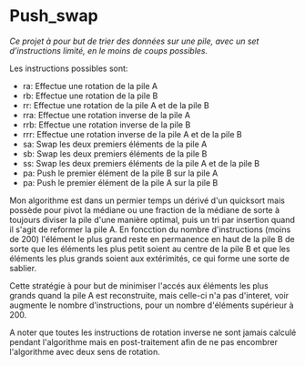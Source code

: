 # Push_swap
*Ce projet à pour but de trier des données sur une pile, avec un set d’instructions limité, en le moins de coups possibles.*

Les instructions possibles sont: 
* ra: Effectue une rotation de la pile A
* rb: Effectue une rotation de la pile B
* rr: Effectue une rotation de la pile A et de la pile B
* rra: Effectue une rotation inverse de la pile A
* rrb: Effectue une rotation inverse de la pile B
* rrr: Effectue une rotation inverse de la pile A et de la pile B
* sa: Swap les deux premiers éléments de la pile A
* sb: Swap les deux premiers éléments de la pile B
* ss: Swap les deux premiers éléments de la pile A et de la pile B
* pa: Push le premier élément de la pile B sur la pile A
* pa: Push le premier élément de la pile A sur la pile B

Mon algorithme est dans un permier temps un dérivé d'un quicksort mais possède pour pivot la médiane ou une fraction de la médiane
de sorte à toujours diviser la pile d'une manière optimal, puis un tri par insertion quand il s'agit de reformer la pile A.
En foncction du nombre d'instructions (moins de 200) l'élément le plus grand reste en permanence en haut de la pile B de sorte que
les éléments les plus petit soient au centre de la pile B et que les éléments les plus grands soient aux extérimités,
ce qui forme une sorte de sablier.

Cette stratégie à pour but de minimiser l'accés aux éléments les plus grands quand la pile A est reconstruite,
mais celle-ci n'a pas d'interet, voir augmente le nombre d'instructions, pour un nombre d'éléments supérieur à 200.

A noter que toutes les instructions de rotation inverse ne sont jamais calculé pendant l'algorithme mais en post-traitement
afin de ne pas encombrer l'algorithme avec deux sens de rotation.
